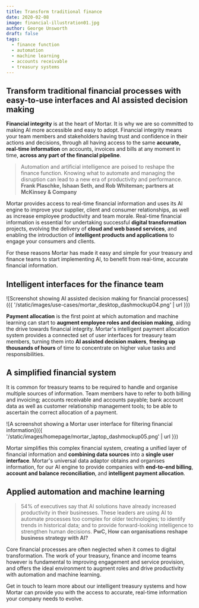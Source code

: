 ```yaml
---
title: Transform traditional finance
date: 2020-02-08
image: financial-illustration01.jpg
author: George Unsworth
draft: false
tags:
  - finance function
  - automation
  - machine learning
  - accounts receivable
  - treasury systems
---
```


Transform traditional financial processes with easy-to-use interfaces and AI assisted decision making
-----------------------------------------------------------------------------------------------------

**Financial integrity** is at the heart of Mortar. It is why we are so committed to making AI more accessible and easy to adopt. Financial integrity means your team members and stakeholders having trust and confidence in their actions and decisions, through all having access to the same **accurate, real-time information** on accounts, invoices and bills at any moment in time, **across any part of the financial pipeline**.

> Automation and artificial intelligence are poised to reshape the finance function. Knowing what to automate and managing the disruption can lead to a new era of productivity and performance.
> **Frank Plaschke, Ishaan Seth, and Rob Whiteman; partners at McKinsey & Company**

Mortar provides access to real-time financial information and uses its AI engine to improve your supplier, client and consumer relationships, as well as increase employee productivity and team morale. Real-time financial information is essential for undertaking successful **digital transformation** projects, evolving the delivery of **cloud and web based services**, and enabling the introduction of **intelligent products and applications** to engage your consumers and clients.

For these reasons Mortar has made it easy and simple for your treasury and finance teams to start implementing AI, to benefit from real-time, accurate financial information.  

Intelligent interfaces for the finance team
-----------------------------------------------------------------------------------------------------

![Screenshot showing AI assisted decision making for financial processes]({{ '/static/images/use-cases/mortar_desktop_dashmockup04.png' | url }})

**Payment allocation** is the first point at which automation and machine learning can start to **augment employee roles and decision making**, aiding the drive towards financial integrity. Mortar's intelligent payment allocation system provides a connected set of user interfaces for treasury team members, turning them into **AI assisted decision makers**, **freeing up thousands of hours** of time to concentrate on higher value tasks and responsibilities.

A simplified financial system
-----------------------------------------------------------------------------------------------------

It is common for treasury teams to be required to handle and organise multiple sources of information. Team members have to refer to both billing and invoicing; accounts receivable and accounts payable; bank account data as well as customer relationship management tools; to be able to ascertain the correct allocation of a payment.

![A screenshot showing a Mortar user interface for filtering financial information]({{ '/static/images/homepage/mortar_laptop_dashmockup05.png' | url }})

Mortar simplifies this complex financial system, creating a unified layer of financial information and **combining data sources** into a **single user interface**. Mortar's universal data adaptor obtains and organises information, for our AI engine to provide companies with **end-to-end billing**, **account and balance reconciliation**, and **intelligent payment allocation**.

Applied automation and machine learning
------------------------------------------------------------------------------

> 54% of executives say that AI solutions have already increased productivity in their businesses. These leaders are using AI to automate processes too complex for older technologies; to identify trends in historical data; and to provide forward-looking intelligence to strengthen human decisions.
> **PwC, How can organisations reshape business strategy with AI?**

Core financial processes are often neglected when it comes to digital transformation. The work of your treasury, finance and income teams however is fundamental to improving engagement and service provision, and offers the ideal environment to augment roles and drive productivity with automation and machine learning.

Get in touch to learn more about our intelligent treasury systems and how Mortar can provide you with the access to accurate, real-time information your company needs to evolve.

